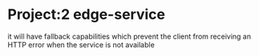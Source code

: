 # Project:2 edge-service
 it will have fallback capabilities which prevent the client from receiving an HTTP error when the service is not available
